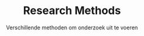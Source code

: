 ---
layout: tags.njk
title: Research Methods
subtitle: Verschillende methoden om onderzoek uit te voeren
headerImage: /images/showcases.jpg
tag: "Research Methods"
permalink: /tags/research-methods/
---